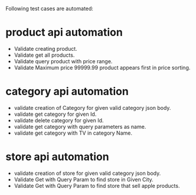 Following test cases are automated:

# product api automation
  - Validate creating product.
  - Validate get all products.
  - Validate query product with price range.
  - Validate Maximum price 99999.99 product appears first in price sorting.
# category api automation
  - validate creation of Category for given valid category json body.
  - validate get category for given Id.
  - validate delete category for given Id.
  - validate get category with query parameters as name.
  - validate get category with TV in category Name.
# store api automation
  - validate creation of store for given valid category json body.
  - Validate Get with Query Param to find store in Given City.
  - Validate Get with Query Param to find store that sell apple products.
